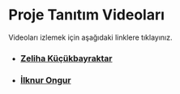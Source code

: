 # Proje Tanıtım Videoları

Videoları izlemek için aşağıdaki linklere tıklayınız.

- ### [Zeliha Küçükbayraktar](https://www.youtube.com/watch?v=EQ22bamDQwY)
- ### [İlknur Ongur](./kaynak/proje_tanitim_videosu.mp4)
